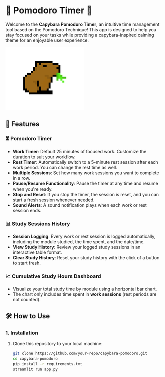 # 🐾 Pomodoro Timer 🐾

Welcome to the **Capybara Pomodoro Timer**, an intuitive time management tool based on the Pomodoro Technique! This app is designed to help you stay focused on your tasks while providing a capybara-inspired calming theme for an enjoyable user experience.

![Capybara](./capybara.png)

## 🎯 Features

### ⏳ Pomodoro Timer
- **Work Timer**: Default 25 minutes of focused work. Customize the duration to suit your workflow.
- **Rest Timer**: Automatically switch to a 5-minute rest session after each work period. You can change the rest time as well.
- **Multiple Sessions**: Set how many work sessions you want to complete in a row.
- **Pause/Resume Functionality**: Pause the timer at any time and resume when you're ready.
- **Stop and Reset**: If you stop the timer, the session is reset, and you can start a fresh session whenever needed.
- **Sound Alerts**: A sound notification plays when each work or rest session ends.

### 📊 Study Sessions History
- **Session Logging**: Every work or rest session is logged automatically, including the module studied, the time spent, and the date/time.
- **View Study History**: Review your logged study sessions in an interactive table format.
- **Clear Study History**: Reset your study history with the click of a button to start fresh.

### 📈 Cumulative Study Hours Dashboard
- Visualize your total study time by module using a horizontal bar chart.
- The chart only includes time spent in **work sessions** (rest periods are not counted).

## 🛠️ How to Use

### 1. Installation

1. Clone this repository to your local machine:
   ```bash
   git clone https://github.com/your-repo/capybara-pomodoro.git
   cd capybara-pomodoro
   pip install -r requirements.txt
   streamlit run app.py



